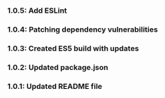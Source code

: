 ### 1.0.5: Add ESLint

### 1.0.4: Patching dependency vulnerabilities

### 1.0.3: Created ES5 build with updates

### 1.0.2: Updated package.json

### 1.0.1: Updated README file
